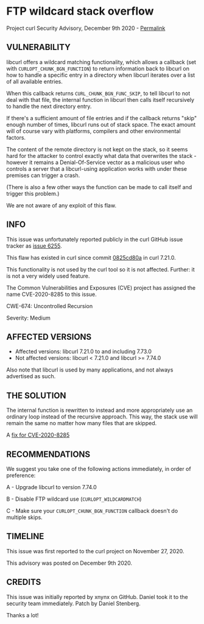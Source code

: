 FTP wildcard stack overflow
===========================

Project curl Security Advisory, December 9th 2020 -
[Permalink](https://curl.se/docs/CVE-2020-8285.html)

VULNERABILITY
-------------

libcurl offers a wildcard matching functionality, which allows a callback (set
with `CURLOPT_CHUNK_BGN_FUNCTION`) to return information back to libcurl on
how to handle a specific entry in a directory when libcurl iterates over a
list of all available entries.

When this callback returns `CURL_CHUNK_BGN_FUNC_SKIP`, to tell libcurl to not
deal with that file, the internal function in libcurl then calls itself
recursively to handle the next directory entry.

If there's a sufficient amount of file entries and if the callback returns
"skip" enough number of times, libcurl runs out of stack space. The exact
amount will of course vary with platforms, compilers and other environmental
factors.

The content of the remote directory is not kept on the stack, so it seems hard
for the attacker to control exactly what data that overwrites the stack -
however it remains a Denial-Of-Service vector as a malicious user who controls
a server that a libcurl-using application works with under these premises can
trigger a crash.

(There is also a few other ways the function can be made to call itself and
trigger this problem.)

We are not aware of any exploit of this flaw.

INFO
----

This issue was unfortunately reported publicly in the curl GitHub issue
tracker as [issue 6255](https://github.com/curl/curl/issues/6255).

This flaw has existed in curl since commit
[0825cd80a](https://github.com/curl/curl/commit/0825cd80a) in curl 7.21.0.

This functionality is not used by the curl tool so it is not affected.
Further: it is not a very widely used feature.

The Common Vulnerabilities and Exposures (CVE) project has assigned the name
CVE-2020-8285 to this issue.

CWE-674: Uncontrolled Recursion

Severity: Medium

AFFECTED VERSIONS
-----------------

- Affected versions: libcurl 7.21.0 to and including 7.73.0
- Not affected versions: libcurl < 7.21.0 and libcurl >= 7.74.0

Also note that libcurl is used by many applications, and not always
advertised as such.

THE SOLUTION
------------

The internal function is rewritten to instead and more appropriately use an
ordinary loop instead of the recursive approach. This way, the stack use will
remain the same no matter how many files that are skipped.

A [fix for CVE-2020-8285](https://github.com/curl/curl/commit/69a358f2186e04)

RECOMMENDATIONS
--------------

We suggest you take one of the following actions immediately, in order of
preference:

 A - Upgrade libcurl to version 7.74.0

 B - Disable FTP wildcard use (`CURLOPT_WILDCARDMATCH`)

 C - Make sure your `CURLOPT_CHUNK_BGN_FUNCTION` callback doesn't do multiple skips.

TIMELINE
--------

This issue was first reported to the curl project on November 27, 2020.

This advisory was posted on December 9th 2020.

CREDITS
-------

This issue was initially reported by xnynx on GitHub. Daniel took it to the
security team immediately. Patch by Daniel Stenberg.

Thanks a lot!
